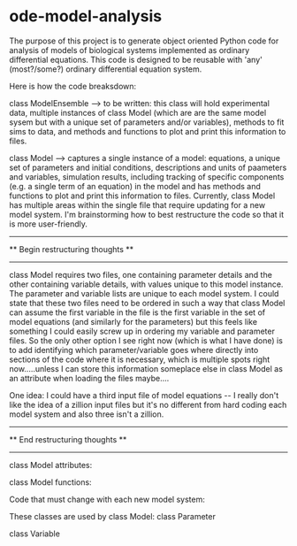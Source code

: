 # ode-model-analysis

The purpose of this project is to generate object oriented Python code for analysis of models of biological systems implemented as ordinary differential equations. This code is designed to be reusable with 'any' (most?/some?) ordinary differential equation system. 

Here is how the code breaksdown:


class ModelEnsemble --> to be written: this class will hold experimental data, multiple instances of class Model (which are are the same model sysem but with a unique set of parameters and/or variables), methods to fit sims to data, and methods and functions to plot and print this information to files. 

class Model --> captures a single instance of a model: equations, a unique set of parameters and initial conditions, descriptions and units of paameters and variables, simulation results, including tracking of specific components (e.g. a single term of an equation) in the model and has methods and functions to plot and print this information to files. 
  Currently, class Model has multiple areas within the single file that require updating for a new model system. I'm brainstorming how to best restructure    the code so that it is more user-friendly.
  
  **********************************
  ** Begin restructuring thoughts **
  **********************************
  class Model requires two files, one containing parameter details and the other containing variable details, with values unique to this model instance. The parameter and variable lists are unique to each model system. I could state that these two files need to be ordered in such a way that class Model can assume the first variable in the file is the first variable in the set of model equations (and similarly for the parameters) but this feels like something I could easily screw up in ordering my variable and parameter files. So the only other option I see right now (which is what I have done) is to add identifying which parameter/variable goes where directly into sections of the code where it is necessary, which is multiple spots right now.....unless I can store this information someplace else in class Model as an attribute when loading the files maybe....
  
 One idea: I could have a third input file of model equations -- I really don't like the idea of a zillion input files but it's no different from hard coding each model system and also three isn't a zillion. 
  
  
  **********************************
  **  End restructuring thoughts  **
  **********************************
  
  
  
  class Model attributes:
  
    
  class Model functions:
  
  
  Code that must change with each new model system:
  
  
  These classes are used by class Model:
  class Parameter

  class Variable


